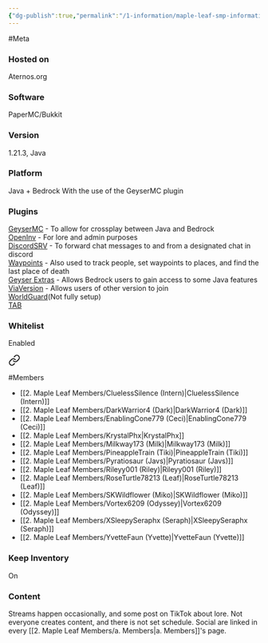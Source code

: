 ```yaml
---
{"dg-publish":true,"permalink":"/1-information/maple-leaf-smp-information/","created":"2024-11-25T13:20:22.761-05:00"}
---
```


#Meta 
### Hosted on
Aternos.org
### Software
PaperMC/Bukkit
### Version
1.21.3, Java
### Platform
Java + Bedrock
	With the use of the GeyserMC plugin
### Plugins
[GeyserMC](https://geysermc.org/)  - To allow for crossplay between Java and Bedrock  
[OpenInv](https://github.com/Jikoo/OpenInv)   - For lore and admin purposes  
[DiscordSRV](https://modrinth.com/plugin/discordsrv)  - To forward chat messages to and from a designated chat in discord  
[Waypoints](https://modrinth.com/plugin/waypoints)  - Also used to track people, set waypoints to places, and find the last place of death  
[Geyser Extras](https://modrinth.com/plugin/geyserextras)  - Allows Bedrock users to gain access to some Java features  
[ViaVersion](https://ci.viaversion.com/job/ViaVersion/)  - Allows users of other version to join  
[WorldGuard](https://worldguard.enginehub.org/en/latest/)(Not fully setup)   \
[TAB](https://modrinth.com/plugin/tab-was-taken) 
### Whitelist
Enabled  

<div class="transclusion internal-embed is-loaded"><a class="markdown-embed-link" href="/2-maple-leaf-members/a-members/" aria-label="Open link"><svg xmlns="http://www.w3.org/2000/svg" width="24" height="24" viewBox="0 0 24 24" fill="none" stroke="currentColor" stroke-width="2" stroke-linecap="round" stroke-linejoin="round" class="svg-icon lucide-link"><path d="M10 13a5 5 0 0 0 7.54.54l3-3a5 5 0 0 0-7.07-7.07l-1.72 1.71"></path><path d="M14 11a5 5 0 0 0-7.54-.54l-3 3a5 5 0 0 0 7.07 7.07l1.71-1.71"></path></svg></a><div class="markdown-embed">




#Members
- [[2. Maple Leaf Members/CluelessSilence (Intern)\|CluelessSilence (Intern)]]
- [[2. Maple Leaf Members/DarkWarrior4 (Dark)\|DarkWarrior4 (Dark)]]
- [[2. Maple Leaf Members/EnablingCone779 (Ceci)\|EnablingCone779 (Ceci)]]
- [[2. Maple Leaf Members/KrystalPhx\|KrystalPhx]]
- [[2. Maple Leaf Members/Milkway173 (Milk)\|Milkway173 (Milk)]]
- [[2. Maple Leaf Members/PineappleTrain (Tiki)\|PineappleTrain (Tiki)]]
- [[2. Maple Leaf Members/Pyratiosaur (Javs)\|Pyratiosaur (Javs)]]
- [[2. Maple Leaf Members/Rileyy001 (Riley)\|Rileyy001 (Riley)]]
- [[2. Maple Leaf Members/RoseTurtle78213 (Leaf)\|RoseTurtle78213 (Leaf)]]
- [[2. Maple Leaf Members/SKWildflower (Miko)\|SKWildflower (Miko)]]
- [[2. Maple Leaf Members/Vortex6209 (Odyssey)\|Vortex6209 (Odyssey)]]
- [[2. Maple Leaf Members/XSleepySeraphx (Seraph)\|XSleepySeraphx (Seraph)]]
- [[2. Maple Leaf Members/YvetteFaun (Yvette)\|YvetteFaun (Yvette)]]


</div></div>

### Keep Inventory
On
### Content
Streams happen occasionally, and some post on TikTok about lore. Not everyone creates content, and there is not set schedule. Social are linked in every [[2. Maple Leaf Members/a. Members\|a. Members]]'s page.